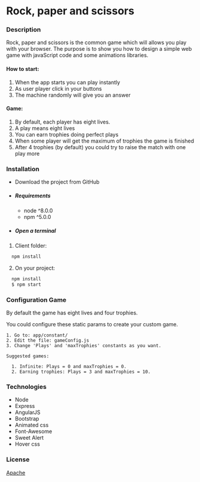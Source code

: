 # Rock, paper and scissors

### Description
Rock, paper and scissors is the common game which will allows you play with your browser. The purpose is to show you how to design a simple web game with javaScript code and some animations libraries.

#### How to start:
  1. When the app starts you can play instantly
  2. As user player click in your buttons
  3. The machine randomly will give you an answer

#### Game:
  1. By default, each player has eight lives.
  2. A play means eight lives
  3. You can earn trophies doing perfect plays
  4. When some player will get the maximum of trophies the game is finished
  5. After 4 trophies (by default) you could try to raise the match with one play more

### Installation

  * Download the project from GitHub

  - ##### Requirements
    - node ^8.0.0
    - npm ^5.0.0

  - ##### Open a terminal

  1. Client folder:
  ```sh
    npm install
  ```

  2. On your project:
  ```sh
    npm install
    $ npm start
  ```

### Configuration Game
  By default the game has eight lives and four trophies.

  You could configure these static params to create your custom game.

    1. Go to: app/constant/
    2. Edit the file: gameConfig.js
    3. Change 'Plays' and 'maxTrophies' constants as you want.

    Suggested games:

      1. Infinite: Plays = 0 and maxTrophies = 0.
      2. Earning trophies: Plays = 3 and maxTrophies = 10.

### Technologies
  - Node
  - Express
  - AngularJS
  - Bootstrap
  - Animated css
  - Font-Awesome
  - Sweet Alert
  - Hover css


### License

 [Apache](http://www.apache.org/licenses/LICENSE-2.0)
